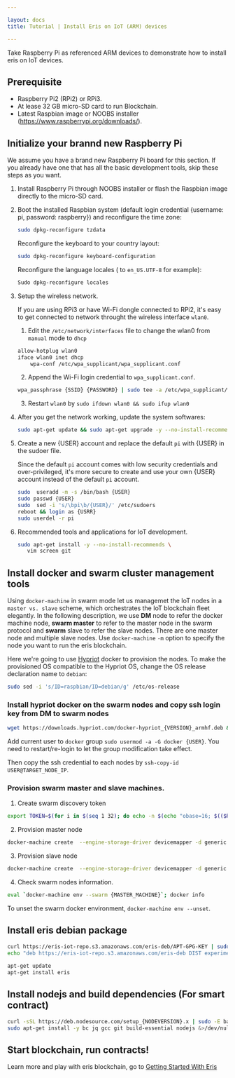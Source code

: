 ```yaml
---

layout: docs
title: Tutorial | Install Eris on IoT (ARM) devices

---
```


Take Raspberry Pi as referenced ARM devices to demonstrate how to install eris on IoT devices.

## Prerequisite

* Raspberry Pi2 (RPi2) or RPi3.
* At lease 32 GB micro-SD card to run Blockchain.
* Latest Raspbian image or NOOBS installer (https://www.raspberrypi.org/downloads/).


## Initialize your brannd new Raspberry Pi

We assume you have a brand new Raspberry Pi board for this section. If you already have one that has all the basic development tools, 
skip these steps as you want.

1. Install Raspberry Pi through NOOBS installer or flash the Raspbian image directly to the micro-SD card.
2. Boot the installed Raspbian system (default login credential {username: pi, password: raspberry}) and 
   reconfigure the time zone:

   ```bash
   sudo dpkg-reconfigure tzdata
   ```

   Reconfigure the keyboard to your country layout:

   ```bash
   sudo dpkg-reconfigure keyboard-configuration
   ```

   Reconfigure the language locales ( to `en_US.UTF-8` for example):

   ```bash
   Sudo dpkg-reconfigure locales
   ```

3. Setup the wireless network.

   If you are using RPi3 or have Wi-Fi dongle connected to RPi2, it's easy to get connected to network throught the wireless interface `wlan0`.
   1. Edit the `/etc/network/interfaces` file to change the wlan0 from `manual` mode to `dhcp`

   ```bash
   allow-hotplug wlan0                                                             
   iface wlan0 inet dhcp                                                           
       wpa-conf /etc/wpa_supplicant/wpa_supplicant.conf      
   ```

   2. Append the Wi-Fi login credential to `wpa_supplicant.conf`.

   ```bash
   wpa_passphrase {SSID} {PASSWORD} | sudo tee -a /etc/wpa_supplicant/wpa_supplicant.conf 
   ```

   3. Restart `wlan0` by `sudo ifdown wlan0 && sudo ifup wlan0`
   
4. After you get the network working, update the system softwares:

   ```bash
   sudo apt-get update && sudo apt-get upgrade -y --no-install-recommends
   ```

5. Create a new {USER} account and replace the default `pi` with {USER} in the sudoer file. 

   Since the default `pi` account comes with low security credentials and over-privileged, it's more secure to create and use your own {USER} account 
   instead of the default `pi` account.

   ```bash
   sudo  useradd -m -s /bin/bash {USER} 
   sudo passwd {USER}
   sudo  sed -i 's/\bpi\b/{USER}/' /etc/sudoers 
   reboot && login as {USRR} 
   sudo userdel -r pi 
   ```
6. Recommended tools and applications for IoT development.

   ```bash
   sudo apt-get install -y --no-install-recommends \ 
      vim screen git 
   ```

## Install docker and swarm cluster management tools

Using `docker-machine` in swarm mode let us managemet the IoT nodes in a `master vs. slave` scheme, which orchestrates the IoT blockchain fleet elegantly.
In the following description, we use **DM** node to refer the docker machine node, **swarm master** to refer to the master node in the swarm protocol and **swarm** 
slave to refer the slave nodes. There are one master node and multiple slave nodes. Use `docker-machine` `-m` option to specify the node you want to run
the eris blockchain.

Here we're going to use [Hypriot](http://blog.hypriot.com/downloads/) docker to provision the nodes. To make the provisioned OS compatible to the Hypriot OS,
change the OS release declaration name to `debian`:

```bash
sudo sed -i 's/ID=raspbian/ID=debian/g' /etc/os-release
```

### Install hypriot docker on the swarm nodes and copy ssh login key from DM to swarm nodes

```bash
wget https://downloads.hypriot.com/docker-hypriot_{VERSION}_armhf.deb && sudo dpkg -i docker-hypriot_{VERSION}_armhf.deb && rm docker-hypriot_{VERSION}_armhf.deb 
```

Add current user to `docker` group `sudo usermod -a -G docker {USER}`. You need to restart/re-login to let the group modification take effect.

Then copy the ssh credential to each nodes by `ssh-copy-id USER@TARGET_NODE_IP`.

### Provision swarm master and slave machines.

1. Create swarm discovery token

```bash
export TOKEN=$(for i in $(seq 1 32); do echo -n $(echo "obase=16; $(($RANDOM % 16))" | bc); done; echo) 
```

2. Provision master node

```bash
docker-machine create  --engine-storage-driver devicemapper -d generic --swarm --swarm-master --swarm-image hypriot/rpi-swarm:latest --swarm-discovery token://{TOKEN} --generic-ip-address {MASTER_IP_ADDR} --generic-ssh-user {USER} {MACHINE_NAME}
```

3. Provision slave node

```bash
docker-machine create  --engine-storage-driver devicemapper -d generic --swarm --swarm-image hypriot/rpi-swarm:latest --swarm-discovery token://{TOKEN} --generic-ip-address {MASTER_IP_ADDR} --generic-ssh-user {USER} {MACHINE_NAME}
```

4. Check swarm nodes information.

```bash
eval `docker-machine env --swarm {MASTER_MACHINE}`; docker info 
```

To unset the swarm docker environment, `docker-machine env --unset`.


## Install eris debian package

```bash
curl https://eris-iot-repo.s3.amazonaws.com/eris-deb/APT-GPG-KEY | sudo apt-key add - 
echo "deb https://eris-iot-repo.s3.amazonaws.com/eris-deb DIST experimental" | sudo tee /etc/apt/sources.list.d/eris.list 
 
apt-get update 
apt-get install eris 
```

## Install nodejs and build dependencies (For smart contract) 

```bash
curl -sSL https://deb.nodesource.com/setup_{NODEVERSION}.x | sudo -E bash - &>/dev/null 
sudo apt-get install -y bc jq gcc git build-essential nodejs &>/dev/null 
```

## Start blockchain, run contracts!

Learn more and play with eris blockchain, go to [Getting Started With Eris](https://docs.erisindustries.com/tutorials/getting-started/)



